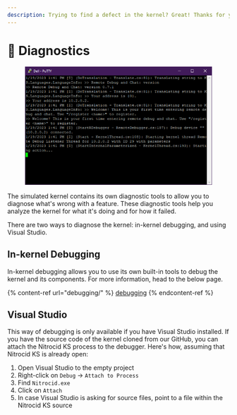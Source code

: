 ```yaml
---
description: Trying to find a defect in the kernel? Great! Thanks for your contribution!
---
```


# 🦠 Diagnostics

<figure><img src="../../.gitbook/assets/image (39) (1).png" alt=""><figcaption></figcaption></figure>

The simulated kernel contains its own diagnostic tools to allow you to diagnose what's wrong with a feature. These diagnostic tools help you analyze the kernel for what it's doing and for how it failed.

There are two ways to diagnose the kernel: in-kernel debugging, and using Visual Studio.

## In-kernel Debugging

In-kernel debugging allows you to use its own built-in tools to debug the kernel and its components. For more information, head to the below page.

{% content-ref url="debugging/" %}
[debugging](debugging/)
{% endcontent-ref %}

## Visual Studio

This way of debugging is only available if you have Visual Studio installed. If you have the source code of the kernel cloned from our GitHub, you can attach the Nitrocid KS process to the debugger. Here's how, assuming that Nitrocid KS is already open:

1. Open Visual Studio to the empty project
2. Right-click on `Debug` -> `Attach to Process`
3. Find `Nitrocid.exe`
4. Click on `Attach`
5. In case Visual Studio is asking for source files, point to a file within the Nitrocid KS source
